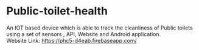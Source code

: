 # Public-toilet-health
An IOT based device which is able to track the cleanliness of Public toilets using a set of sensors , API, Website and Android application.
<br/>
Website Link: https://phc5-d4eab.firebaseapp.com/
